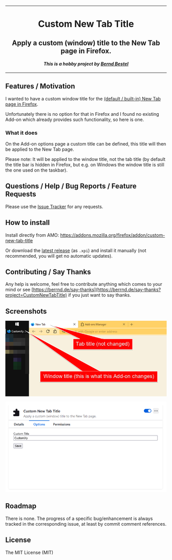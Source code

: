 -----

<div align="center">
<h1>Custom New Tab Title</h1>
<h2>Apply a custom (window) title to the New Tab page in Firefox.</h2>
<em><h4>This is a hobby project by <a href="https://berrnd.de">Bernd Bestel</a></h4></em>
</div>

-----

## Features / Motivation

I wanted to have a custom window title for the [(default / built-in) New Tab page in Firefox](https://support.mozilla.org/kb/about-new-tab-page).

Unfortunately there is no option for that in Firefox and I found no existing Add-on which already provides such functionality, so here is one.

### What it does

On the Add-on options page a custom title can be defined, this title will then be applied to the New Tab page.

Please note: It will be applied to the window title, not the tab title (by default the title bar is hidden in Firefox, but e.g. on Windows the window title is still the one used on the taskbar).

## Questions / Help / Bug Reports / Feature Requests

Please use the [Issue Tracker](https://github.com/berrnd/custom-new-tab-title/issues/new/choose) for any requests.

## How to install

Install directly from AMO: https://addons.mozilla.org/firefox/addon/custom-new-tab-title

Or download the [latest release](https://github.com/berrnd/custom-new-tab-title/releases/latest) (as `.xpi`) and install it manually (not recommended, you will get no automatic updates).

## Contributing / Say Thanks

Any help is welcome, feel free to contribute anything which comes to your mind or see [https://berrnd.de/say-thanks](https://berrnd.de/say-thanks?project=CustomNewTabTitle) if you just want to say thanks.

## Screenshots

![overview](https://github.com/berrnd/custom-new-tab-title/raw/main/.github/publication_assets/overview.png "overview")

![settings](https://github.com/berrnd/custom-new-tab-title/raw/main/.github/publication_assets/settings.png "settings")

## Roadmap

There is none. The progress of a specific bug/enhancement is always tracked in the corresponding issue, at least by commit comment references.

## License

The MIT License (MIT)

